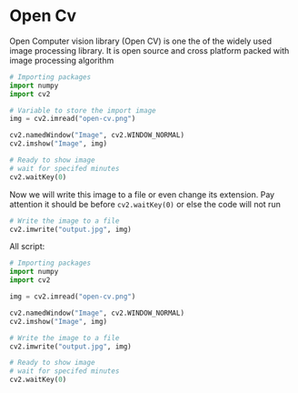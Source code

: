 # Open Cv
Open Computer vision library (Open CV) is one the of the widely used image processing library. 
It is open source and cross platform packed with image processing algorithm

```python
# Importing packages
import numpy
import cv2

# Variable to store the import image
img = cv2.imread("open-cv.png")

cv2.namedWindow("Image", cv2.WINDOW_NORMAL)
cv2.imshow("Image", img)

# Ready to show image
# wait for specifed minutes
cv2.waitKey(0)
```

Now we will write this image to a file or even change its extension. Pay attention it should be before `cv2.waitKey(0)` or else the code will not run 

```python
# Write the image to a file  
cv2.imwrite("output.jpg", img)
```
All script: 
```python
# Importing packages
import numpy
import cv2

img = cv2.imread("open-cv.png")

cv2.namedWindow("Image", cv2.WINDOW_NORMAL)
cv2.imshow("Image", img)

# Write the image to a file  
cv2.imwrite("output.jpg", img)

# Ready to show image
# wait for specifed minutes
cv2.waitKey(0)
```